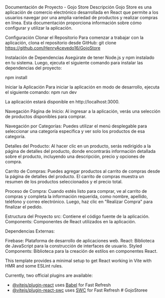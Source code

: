 Documentación de Proyecto - Gojo Store
Descripción
Gojo Store es una aplicación de comercio electrónico desarrollada en React que permite a los usuarios navegar por una amplia variedad de productos y realizar compras en línea. Esta documentación proporciona información sobre cómo configurar y utilizar la aplicación.

Configuración
Clonar el Repositorio
Para comenzar a trabajar con la aplicación, clona el repositorio desde GitHub:
git clone https://github.com/HenryAcevedo16/GojoStore

Instalación de Dependencias
Asegúrate de tener Node.js y npm instalado en tu sistema. Luego, ejecuta el siguiente comando para instalar las dependencias del proyecto:

npm install

Iniciar la Aplicación
Para iniciar la aplicación en modo de desarrollo, ejecuta el siguiente comando:
npm run dev

La aplicación estará disponible en http://localhost:3000.

Navegación
Página de Inicio: Al ingresar a la aplicación, verás una selección de productos disponibles para comprar.

Navegación por Categorías: Puedes utilizar el menú desplegable para seleccionar una categoría específica y ver solo los productos de esa categoría.

Detalles del Producto: Al hacer clic en un producto, serás redirigido a la página de detalles del producto, donde encontrarás información detallada sobre el producto, incluyendo una descripción, precio y opciones de compra.

Carrito de Compras: Puedes agregar productos al carrito de compras desde la página de detalles del producto. El carrito de compras muestra un resumen de los productos seleccionados y el precio total.

Proceso de Compra: Cuando estés listo para comprar, ve al carrito de compras y completa la información requerida, como nombre, apellido, teléfono y correo electrónico. Luego, haz clic en "Realizar Compra" para finalizar el pedido.

Estructura del Proyecto
src: Contiene el código fuente de la aplicación.
Components: Componentes de React utilizados en la aplicación.

Dependencias Externas:

Firebase: Plataforma de desarrollo de aplicaciones web.
React: Biblioteca de JavaScript para la construcción de interfaces de usuario.
Styled Components: Biblioteca para la creación de estilos en componentes React.

This template provides a minimal setup to get React working in Vite with HMR and some ESLint rules.

Currently, two official plugins are available:

- [@vitejs/plugin-react](https://github.com/vitejs/vite-plugin-react/blob/main/packages/plugin-react/README.md) uses [Babel](https://babeljs.io/) for Fast Refresh
- [@vitejs/plugin-react-swc](https://github.com/vitejs/vite-plugin-react-swc) uses [SWC](https://swc.rs/) for Fast Refresh
#   G o j o S t o r e e  
 